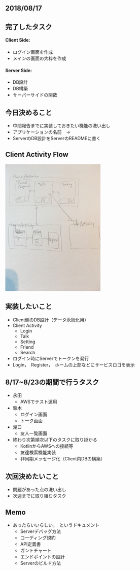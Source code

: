 

## 2018/08/17

## 完了したタスク
#### Client Side:
- ログイン画面を作成
- メインの画面の大枠を作成

#### Server Side:
- DB設計
- DB構築
- サーバーサイドの関数

## 今日決めること
+ 中間報告までに実装しておきたい機能の洗い出し
+ アプリケーションの名前　→　
+ ServerのDB設計をServerのREADMEに書く

## Client Activity Flow
<img src="https://github.com/line-school2018summer/Tokyo_B_Client/blob/master/Minutes/image01.jpg" alt="drawing" width="300px"/>

## 実装したいこと
+ Client側のDB設計（データ永続化用）
+ Client Activity
  - Login
  - Talk
  - Setting
  - Friend
  - Search
+ ログイン時にServerでトークンを発行
+ Login，　Register，　ホームの上部などにサービスロゴを表示

## 8/17~8/23の期間で行うタスク
+ 永田
  - AWSでテスト運用
+ 鈴木
  - ログイン画面
  - トーク画面
+ 滝口
  - 友人一覧画面
+ 終わり次第順次以下のタスクに取り掛かる
  - KotlinからAWSへの接続等
  - 友達検索機能実装
  - 非同期メッセージ化（Client内DBの構築）

## 次回決めたいこと
+ 問題があった点の洗い出し
+ 次週までに取り組むタスク

## Memo
+ あったらいいらしい，　というドキュメント
  - Serverデバッグ方法
  - コーディング規約
  - API定義書
  - ガントチャート
  - エンドポイントの設計
  - Serverのビルド方法

